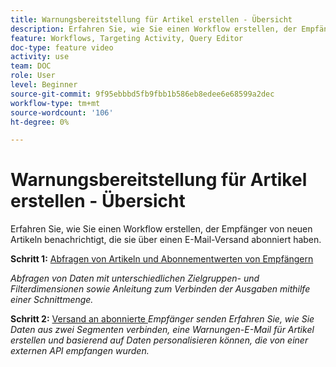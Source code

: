 ```yaml
---
title: Warnungsbereitstellung für Artikel erstellen - Übersicht
description: Erfahren Sie, wie Sie einen Workflow erstellen, der Empfänger von neuen Artikeln benachrichtigt, die sie über einen E-Mail-Versand abonniert haben.
feature: Workflows, Targeting Activity, Query Editor
doc-type: feature video
activity: use
team: DOC
role: User
level: Beginner
source-git-commit: 9f95ebbbd5fb9fbb1b586eb8edee6e68599a2dec
workflow-type: tm+mt
source-wordcount: '106'
ht-degree: 0%

---
```


# Warnungsbereitstellung für Artikel erstellen - Übersicht

Erfahren Sie, wie Sie einen Workflow erstellen, der Empfänger von neuen Artikeln benachrichtigt, die sie über einen E-Mail-Versand abonniert haben.

**Schritt 1:** [Abfragen von Artikeln und Abonnementwerten von Empfängern](/help/tutorial-use-soap-apis/query-articles-and-recipient-subscription-values.md)

*Abfragen von Daten mit unterschiedlichen Zielgruppen- und Filterdimensionen sowie Anleitung zum Verbinden der Ausgaben mithilfe einer Schnittmenge.*

**Schritt 2:** [Versand an abonnierte ](/help/tutorial-use-soap-apis/send-delivery-to-subscribed-recipients.md)
*Empfänger senden Erfahren Sie, wie Sie Daten aus zwei Segmenten verbinden, eine Warnungen-E-Mail für Artikel erstellen und basierend auf Daten personalisieren können, die von einer externen API empfangen wurden.*
